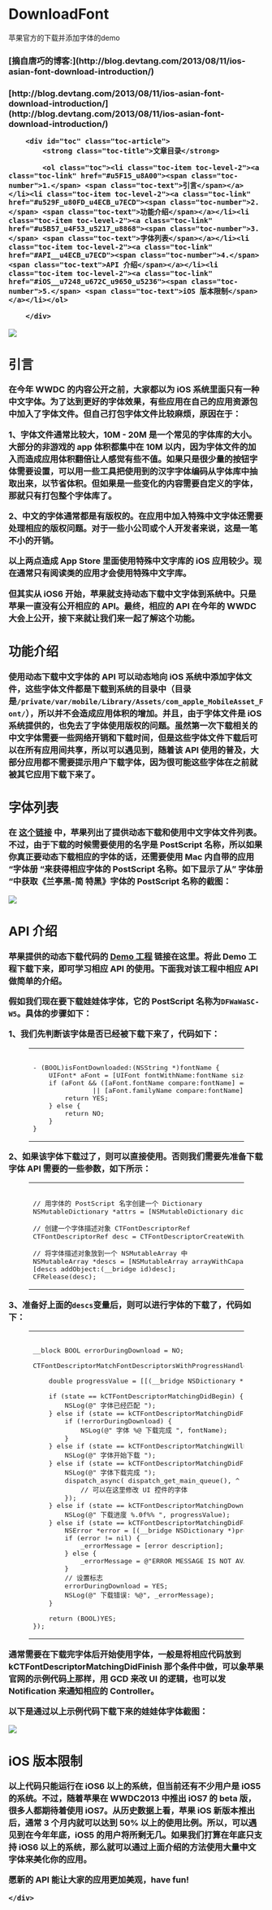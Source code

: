 # DownloadFont
苹果官方的下载并添加字体的demo

<h3>[摘自唐巧的博客:](http://blog.devtang.com/2013/08/11/ios-asian-font-download-introduction/)<h3>[http://blog.devtang.com/2013/08/11/ios-asian-font-download-introduction/](http://blog.devtang.com/2013/08/11/ios-asian-font-download-introduction/)

<link rel="stylesheet" href="/css/style.css" type="text/css">

<div class="article-content">
		
		<div id="toc" class="toc-article">
			<strong class="toc-title">文章目录</strong>
		
			<ol class="toc"><li class="toc-item toc-level-2"><a class="toc-link" href="#u5F15_u8A00"><span class="toc-number">1.</span> <span class="toc-text">引言</span></a></li><li class="toc-item toc-level-2"><a class="toc-link" href="#u529F_u80FD_u4ECB_u7ECD"><span class="toc-number">2.</span> <span class="toc-text">功能介绍</span></a></li><li class="toc-item toc-level-2"><a class="toc-link" href="#u5B57_u4F53_u5217_u8868"><span class="toc-number">3.</span> <span class="toc-text">字体列表</span></a></li><li class="toc-item toc-level-2"><a class="toc-link" href="#API__u4ECB_u7ECD"><span class="toc-number">4.</span> <span class="toc-text">API 介绍</span></a></li><li class="toc-item toc-level-2"><a class="toc-link" href="#iOS__u7248_u672C_u9650_u5236"><span class="toc-number">5.</span> <span class="toc-text">iOS 版本限制</span></a></li></ol>
		
		</div>
		
<img src="/images/wawati-sample.jpg">
<h2 id="u5F15_u8A00"><a href="#u5F15_u8A00" class="headerlink" title="引言"></a>引言</h2><p>在今年 WWDC 的内容公开之前，大家都以为 iOS 系统里面只有一种中文字体。为了达到更好的字体效果，有些应用在自己的应用资源包中加入了字体文件。但自己打包字体文件比较麻烦，原因在于：</p>
<p>1、字体文件通常比较大，10M - 20M 是一个常见的字体库的大小。大部分的非游戏的 app 体积都集中在 10M 以内，因为字体文件的加入而造成应用体积翻倍让人感觉有些不值。如果只是很少量的按钮字体需要设置，可以用一些工具把使用到的汉字字体编码从字体库中抽取出来，以节省体积。但如果是一些变化的内容需要自定义的字体，那就只有打包整个字体库了。</p>
<p>2、中文的字体通常都是有版权的。在应用中加入特殊中文字体还需要处理相应的版权问题。对于一些小公司或个人开发者来说，这是一笔不小的开销。</p>
<p>以上两点造成 App Store 里面使用特殊中文字库的 iOS 应用较少。现在通常只有阅读类的应用才会使用特殊中文字库。</p>
<p>但其实从 iOS6 开始，苹果就支持动态下载中文字体到系统中。只是苹果一直没有公开相应的 API。最终，相应的 API 在今年的 WWDC 大会上公开，接下来就让我们来一起了解这个功能。</p>
<a id="more"></a>
<h2 id="u529F_u80FD_u4ECB_u7ECD"><a href="#u529F_u80FD_u4ECB_u7ECD" class="headerlink" title="功能介绍"></a>功能介绍</h2><p>使用动态下载中文字体的 API 可以动态地向 iOS 系统中添加字体文件，这些字体文件都是下载到系统的目录中（目录是<code>/private/var/mobile/Library/Assets/com_apple_MobileAsset_Font/</code>），所以并不会造成应用体积的增加。并且，由于字体文件是 iOS 系统提供的，也免去了字体使用版权的问题。虽然第一次下载相关的中文字体需要一些网络开销和下载时间，但是这些字体文件下载后可以在所有应用间共享，所以可以遇见到，随着该 API 使用的普及，大部分应用都不需要提示用户下载字体，因为很可能这些字体在之前就被其它应用下载下来了。</p>
<h2 id="u5B57_u4F53_u5217_u8868"><a href="#u5B57_u4F53_u5217_u8868" class="headerlink" title="字体列表"></a>字体列表</h2><p>在 <a href="http://support.apple.com/kb/HT5484?viewlocale=zh_CN" target="_blank" rel="external">这个链接</a> 中，苹果列出了提供动态下载和使用中文字体文件列表。不过，由于下载的时候需要使用的名字是 PostScript 名称，所以如果你真正要动态下载相应的字体的话，还需要使用 Mac 内自带的应用 “字体册 “来获得相应字体的 PostScript 名称。如下显示了从” 字体册 “中获取《兰亭黑-简 特黑》字体的 PostScript 名称的截图：</p>
<img src="/images/font-postscript-name.jpg">
<h2 id="API__u4ECB_u7ECD"><a href="#API__u4ECB_u7ECD" class="headerlink" title="API 介绍"></a>API 介绍</h2><p>苹果提供的动态下载代码的 <a href="http://developer.apple.com/library/ios/#samplecode/DownloadFont/Listings/DownloadFont_ViewController_m.html" target="_blank" rel="external">Demo 工程</a> 链接在这里。将此 Demo 工程下载下来，即可学习相应 API 的使用。下面我对该工程中相应 API 做简单的介绍。</p>
<p>假如我们现在要下载娃娃体字体，它的 PostScript 名称为<code>DFWaWaSC-W5</code>。具体的步骤如下：</p>
<p>1、我们先判断该字体是否已经被下载下来了，代码如下：</p>
<figure class="highlight objc"><table><tbody><tr><td class="code"><pre><span class="line"></span><br><span class="line">- (<span class="built_in">BOOL</span>)isFontDownloaded:(<span class="built_in">NSString</span> *)fontName {</span><br><span class="line">    <span class="built_in">UIFont</span>* aFont = [<span class="built_in">UIFont</span> fontWithName:fontName size:<span class="number">12.0</span>];</span><br><span class="line">    <span class="keyword">if</span> (aFont &amp;&amp; ([aFont<span class="variable">.fontName</span> compare:fontName] == <span class="built_in">NSOrderedSame</span> </span><br><span class="line">               || [aFont<span class="variable">.familyName</span> compare:fontName] == <span class="built_in">NSOrderedSame</span>)) {</span><br><span class="line">        <span class="keyword">return</span> <span class="literal">YES</span>;</span><br><span class="line">    } <span class="keyword">else</span> {</span><br><span class="line">        <span class="keyword">return</span> <span class="literal">NO</span>;</span><br><span class="line">    }</span><br><span class="line">}</span><br></pre></td></tr></tbody></table></figure>
<p>2、如果该字体下载过了，则可以直接使用。否则我们需要先准备下载字体 API 需要的一些参数，如下所示：</p>
<figure class="highlight objc"><table><tbody><tr><td class="code"><pre><span class="line"></span><br><span class="line"><span class="comment">// 用字体的 PostScript 名字创建一个 Dictionary</span></span><br><span class="line"><span class="built_in">NSMutableDictionary</span> *attrs = [<span class="built_in">NSMutableDictionary</span> dictionaryWithObjectsAndKeys:fontName, kCTFontNameAttribute, <span class="literal">nil</span>];</span><br><span class="line"></span><br><span class="line"><span class="comment">// 创建一个字体描述对象 CTFontDescriptorRef</span></span><br><span class="line">CTFontDescriptorRef desc = CTFontDescriptorCreateWithAttributes((__bridge <span class="built_in">CFDictionaryRef</span>)attrs);</span><br><span class="line"></span><br><span class="line"><span class="comment">// 将字体描述对象放到一个 NSMutableArray 中</span></span><br><span class="line"><span class="built_in">NSMutableArray</span> *descs = [<span class="built_in">NSMutableArray</span> arrayWithCapacity:<span class="number">0</span>];</span><br><span class="line">[descs addObject:(__bridge <span class="keyword">id</span>)desc];</span><br><span class="line"><span class="built_in">CFRelease</span>(desc);</span><br></pre></td></tr></tbody></table></figure>
<p>3、准备好上面的<code>descs</code>变量后，则可以进行字体的下载了，代码如下：</p>
<figure class="highlight objc"><table><tbody><tr><td class="code"><pre><span class="line"></span><br><span class="line">__block <span class="built_in">BOOL</span> errorDuringDownload = <span class="literal">NO</span>;</span><br><span class="line"></span><br><span class="line">CTFontDescriptorMatchFontDescriptorsWithProgressHandler( (__bridge <span class="built_in">CFArrayRef</span>)descs, <span class="literal">NULL</span>,  ^(CTFontDescriptorMatchingState state, <span class="built_in">CFDictionaryRef</span> progressParameter) {</span><br><span class="line">    </span><br><span class="line">    <span class="keyword">double</span> progressValue = [[(__bridge <span class="built_in">NSDictionary</span> *)progressParameter objectForKey:(<span class="keyword">id</span>)kCTFontDescriptorMatchingPercentage] doubleValue];</span><br><span class="line">    </span><br><span class="line">    <span class="keyword">if</span> (state == kCTFontDescriptorMatchingDidBegin) {</span><br><span class="line">        <span class="built_in">NSLog</span>(<span class="string">@" 字体已经匹配 "</span>);</span><br><span class="line">    } <span class="keyword">else</span> <span class="keyword">if</span> (state == kCTFontDescriptorMatchingDidFinish) {    </span><br><span class="line">        <span class="keyword">if</span> (!errorDuringDownload) {</span><br><span class="line">            <span class="built_in">NSLog</span>(<span class="string">@" 字体 %@ 下载完成 "</span>, fontName);</span><br><span class="line">        }</span><br><span class="line">    } <span class="keyword">else</span> <span class="keyword">if</span> (state == kCTFontDescriptorMatchingWillBeginDownloading) {</span><br><span class="line">        <span class="built_in">NSLog</span>(<span class="string">@" 字体开始下载 "</span>);</span><br><span class="line">    } <span class="keyword">else</span> <span class="keyword">if</span> (state == kCTFontDescriptorMatchingDidFinishDownloading) {</span><br><span class="line">        <span class="built_in">NSLog</span>(<span class="string">@" 字体下载完成 "</span>);</span><br><span class="line">        <span class="built_in">dispatch_async</span>( dispatch_get_main_queue(), ^ {</span><br><span class="line">            <span class="comment">// 可以在这里修改 UI 控件的字体</span></span><br><span class="line">        });</span><br><span class="line">    } <span class="keyword">else</span> <span class="keyword">if</span> (state == kCTFontDescriptorMatchingDownloading) {</span><br><span class="line">        <span class="built_in">NSLog</span>(<span class="string">@" 下载进度 %.0f%% "</span>, progressValue);</span><br><span class="line">    } <span class="keyword">else</span> <span class="keyword">if</span> (state == kCTFontDescriptorMatchingDidFailWithError) {</span><br><span class="line">        <span class="built_in">NSError</span> *error = [(__bridge <span class="built_in">NSDictionary</span> *)progressParameter objectForKey:(<span class="keyword">id</span>)kCTFontDescriptorMatchingError];</span><br><span class="line">        <span class="keyword">if</span> (error != <span class="literal">nil</span>) {</span><br><span class="line">            _errorMessage = [error description];</span><br><span class="line">        } <span class="keyword">else</span> {</span><br><span class="line">            _errorMessage = <span class="string">@"ERROR MESSAGE IS NOT AVAILABLE!"</span>;</span><br><span class="line">        }</span><br><span class="line">        <span class="comment">// 设置标志</span></span><br><span class="line">        errorDuringDownload = <span class="literal">YES</span>;</span><br><span class="line">        <span class="built_in">NSLog</span>(<span class="string">@" 下载错误: %@"</span>, _errorMessage);</span><br><span class="line">    }</span><br><span class="line">    </span><br><span class="line">    <span class="keyword">return</span> (<span class="built_in">BOOL</span>)<span class="literal">YES</span>;</span><br><span class="line">});</span><br></pre></td></tr></tbody></table></figure>
<p>通常需要在下载完字体后开始使用字体，一般是将相应代码放到 kCTFontDescriptorMatchingDidFinish 那个条件中做，可以象苹果官网的示例代码上那样，用 GCD 来改 UI 的逻辑，也可以发 Notification 来通知相应的 Controller。</p>
<p>以下是通过以上示例代码下载下来的娃娃体字体截图：</p>
<img src="/images/wawati-sample.jpg">
<h2 id="iOS__u7248_u672C_u9650_u5236"><a href="#iOS__u7248_u672C_u9650_u5236" class="headerlink" title="iOS 版本限制"></a>iOS 版本限制</h2><p>以上代码只能运行在 iOS6 以上的系统，但当前还有不少用户是 iOS5 的系统。不过，随着苹果在 WWDC2013 中推出 iOS7 的 beta 版，很多人都期待着使用 iOS7。从历史数据上看，苹果 iOS 新版本推出后，通常 3 个月内就可以达到 50% 以上的使用比例。所以，可以遇见到在今年年底，iOS5 的用户将所剩无几。如果我们打算在年底只支持 iOS6 以上的系统，那么就可以通过上面介绍的方法使用大量中文字体来美化你的应用。</p>
<p>愿新的 API 能让大家的应用更加美观，have fun!</p>
  
	</div>
